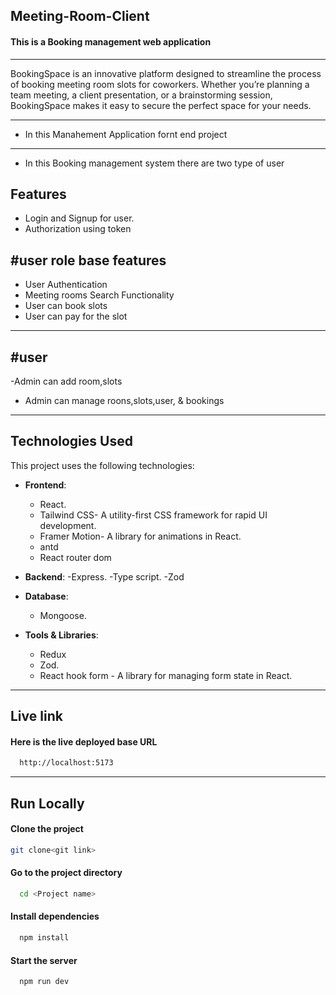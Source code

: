 ## M e e t i n g - R o o m - C l i e n t 
 

#### This is a Booking management web application

-----------------------------------------------------

BookingSpace is an innovative platform designed to streamline the process of booking meeting room slots for coworkers. Whether you’re planning a team meeting, a client presentation, or a brainstorming session, BookingSpace makes it easy to secure the perfect space for your needs.

--------------------------------------------------
- In this  Manahement Application fornt end project
 -------------------------------------------------  

- In this Booking management system there are two type of user 
## Features
- Login and Signup for user.
- Authorization using token
  
#user role base features
---------------------------------------------------------
- User Authentication
- Meeting rooms Search Functionality
- User can book slots
- User can pay for the slot
-------------------------------------------------------
  
  #user
---------------------------------------------------------
 -Admin can add room,slots
- Admin can manage roons,slots,user, & bookings
-------------------------------------------------------
## Technologies Used

This project uses the following technologies:

- **Frontend**:
  - React.
  - Tailwind CSS- A utility-first CSS framework for rapid UI development.
  - Framer Motion- A library for animations in React.
  - antd
  - React router dom
   

- **Backend**:
  -Express.
  -Type script.
  -Zod

- **Database**:
  - Mongoose.

- **Tools & Libraries**:
  - Redux
  - Zod.
  - React hook form - A library for managing form state in React.

-----------------------------------------
## Live link

#### Here is the live deployed base URL

```bash
  http://localhost:5173
```

-----------------------------------------
## Run Locally

#### Clone the project

```bash
git clone<git link>  
```

#### Go to the project directory

```bash
  cd <Project name>
```

#### Install dependencies

```bash
  npm install
```

#### Start the server

```bash
  npm run dev
```
 
